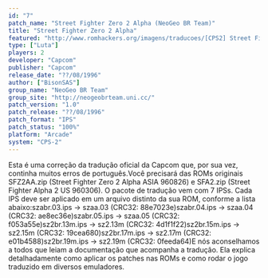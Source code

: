 ```yaml
---
id: "7"
patch_name: "Street Fighter Zero 2 Alpha (NeoGeo BR Team)"
title: "Street Fighter Zero 2 Alpha"
featured: "http://www.romhackers.org/imagens/traducoes/[CPS2] Street Fighter Zero 2 Alpha - NGBRT - Logo.png"
type: ["Luta"]
players: 2
developer: "Capcom"
publisher: "Capcom"
release_date: "??/08/1996"
author: ["BisonSAS"]
group_name: "NeoGeo BR Team"
group_site: "http://neogeobrteam.uni.cc/"
patch_version: "1.0"
patch_release: "??/08/1996"
patch_format: "IPS"
patch_status: "100%"
platform: "Arcade"
system: "CPS-2"
---
```


Esta é uma correção da tradução oficial da Capcom que, por sua vez, continha muitos erros de português.Você precisará das ROMs originais SFZ2AA.zip (Street Fighter Zero 2 Alpha ASIA 960826) e SFA2.zip (Street Fighter Alpha 2 US 960306). O pacote de tradução vem com 7 IPSs. Cada IPS deve ser aplicado em um arquivo distinto da sua ROM, conforme a lista abaixo:szabr.03.ips -> szaa.03 (CRC32: 88e7023e)szabr.04.ips -> szaa.04 (CRC32: ae8ec36e)szabr.05.ips -> szaa.05 (CRC32: f053a55e)sz2br.13m.ips -> sz2.13m (CRC32: 4d1f1f22)sz2br.15m.ips -> sz2.15m (CRC32: 19cea680)sz2br.17m.ips -> sz2.17m (CRC32: e01b4588)sz2br.19m.ips -> sz2.19m (CRC32: 0feeda64)E nós aconselhamos a todos que leiam a documentação que acompanha a tradução. Ela explica detalhadamente como aplicar os patches nas ROMs e como rodar o jogo traduzido em diversos emuladores.
